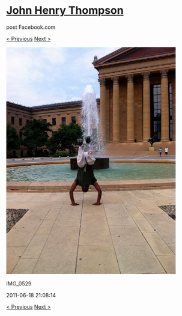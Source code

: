 # [John Henry Thompson](../README.md)
post Facebook.com

[< Previous](2011-06-18-2.md) [Next >](2011-06-18-4.md)

[![](../media/2011-06-18/Bike-Ride-To-Art-Museum-IMG_0529.jpg)](../README.md)

IMG_0529

2011-06-18 21:08:14

[< Previous](2011-06-18-2.md) [Next >](2011-06-18-4.md)